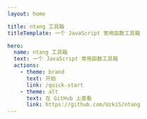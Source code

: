 ```yaml
---
layout: home

title: ntang 工具箱
titleTemplate: 一个 JavaScript 常用函数工具箱

hero:
  name: ntang 工具箱
  text: 一个 JavaScript 常用函数工具箱
  actions:
    - theme: brand
      text: 开始
      link: /quick-start
    - theme: alt
      text: 在 GitHub 上查看
      link: https://github.com/UzkiS/ntang
---
```

